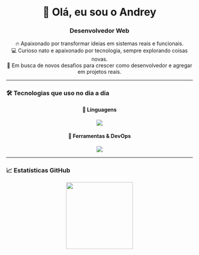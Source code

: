 <h1 align="center">👋 Olá, eu sou o Andrey</h1>
<h3 align="center">Desenvolvedor Web</h3>

<p align="center">
  🔥 Apaixonado por transformar ideias em sistemas reais e funcionais.<br>
  💻 Curioso nato e apaixonado por tecnologia, sempre explorando coisas novas.<br>
  🚀 Em busca de novos desafios para crescer como desenvolvedor e agregar em projetos reais.
</p>

---

### 🛠️ Tecnologias que uso no dia a dia

<div align="center">

  #### 🧠 Linguagens  
  <img src="https://skillicons.dev/icons?i=html,css,php,py" />

  #### 🔧 Ferramentas & DevOps  
  <img src="https://skillicons.dev/icons?i=git,github,docker,linux,vscode" />

</div>

---

### 📈 Estatísticas GitHub

<p align="center">
  <img height="180em" src="https://github-readme-stats.vercel.app/api?username=DevAndyx&show_icons=true&theme=midnight-purple&count_private=true"/>
</p>
